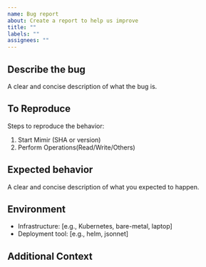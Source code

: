 ```yaml
---
name: Bug report
about: Create a report to help us improve
title: ""
labels: ""
assignees: ""
---
```


## Describe the bug
A clear and concise description of what the bug is.

## To Reproduce
Steps to reproduce the behavior:

1. Start Mimir (SHA or version)
2. Perform Operations(Read/Write/Others)

## Expected behavior
A clear and concise description of what you expected to happen.

## Environment

- Infrastructure: [e.g., Kubernetes, bare-metal, laptop]
- Deployment tool: [e.g., helm, jsonnet]

## Additional Context

<!--  Additional relevant info which can help us debug this issue easily like Logs, Configuration etc. -->
